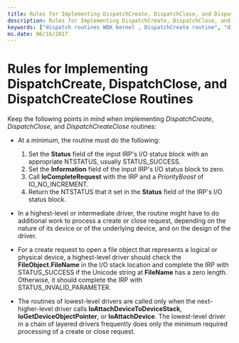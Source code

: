 ```yaml
---
title: Rules for Implementing DispatchCreate, DispatchClose, and DispatchCreateClose Routines
description: Rules for Implementing DispatchCreate, DispatchClose, and DispatchCreateClose Routines
keywords: ["dispatch routines WDK kernel , DispatchCreate routine", "dispatch routines WDK kernel , DispatchClose routine", "dispatch routines WDK kernel , DispatchCreateClose routine", "DispatchCreateClose routine", "DispatchClose routine", "DispatchCreate routine", "IRP_MJ_CREATE I/O function code", "IRP_MJ_CLOSE I/O function code", "create dispatch routines WDK kernel", "close dispatch routines WDK kernel"]
ms.date: 06/16/2017
---
```


# Rules for Implementing DispatchCreate, DispatchClose, and DispatchCreateClose Routines





Keep the following points in mind when implementing *DispatchCreate*, *DispatchClose*, and *DispatchCreateClose* routines:

-   At a minimum, the routine must do the following:
    1.  Set the **Status** field of the input IRP's I/O status block with an appropriate NTSTATUS, usually STATUS\_SUCCESS.
    2.  Set the **Information** field of the input IRP's I/O status block to zero.
    3.  Call **IoCompleteRequest** with the IRP and a *PriorityBoost* of IO\_NO\_INCREMENT.
    4.  Return the NTSTATUS that it set in the **Status** field of the IRP's I/O status block.
-   In a highest-level or intermediate driver, the routine might have to do additional work to process a create or close request, depending on the nature of its device or of the underlying device, and on the design of the driver.

-   For a create request to open a file object that represents a logical or physical device, a highest-level driver should check the **FileObject.FileName** in the I/O stack location and complete the IRP with STATUS\_SUCCESS if the Unicode string at **FileName** has a zero length. Otherwise, it should complete the IRP with STATUS\_INVALID\_PARAMETER.

-   The routines of lowest-level drivers are called only when the next-higher-level driver calls **IoAttachDeviceToDeviceStack**, **IoGetDeviceObjectPointer**, or **IoAttachDevice**. The lowest-level driver in a chain of layered drivers frequently does only the minimum required processing of a create or close request.

 

 




